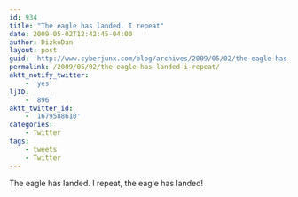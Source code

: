 ```yaml
---
id: 934
title: "The eagle has landed. I repeat"
date: 2009-05-02T12:42:45-04:00
author: DizkoDan
layout: post
guid: 'http://www.cyberjunx.com/blog/archives/2009/05/02/the-eagle-has-landed-i-repeat/'
permalink: /2009/05/02/the-eagle-has-landed-i-repeat/
aktt_notify_twitter:
    - 'yes'
ljID:
    - '896'
aktt_twitter_id:
    - '1679588610'
categories:
    - Twitter
tags:
    - tweets
    - Twitter
---
```


The eagle has landed. I repeat, the eagle has landed!